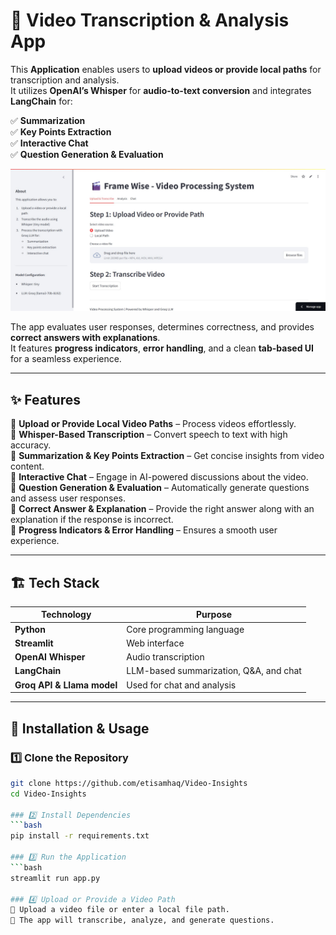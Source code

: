 # 🎥 Video Transcription & Analysis App  

This **Application** enables users to **upload videos or provide local paths** for transcription and analysis.  
It utilizes **OpenAI’s Whisper** for **audio-to-text conversion** and integrates **LangChain** for:  

✅ **Summarization**  
✅ **Key Points Extraction**  
✅ **Interactive Chat**  
✅ **Question Generation & Evaluation**  

![pic](https://github.com/etisamhaq/Video-Insights/blob/main/pic1.jpg)

The app evaluates user responses, determines correctness, and provides **correct answers with explanations**.  
It features **progress indicators**, **error handling**, and a clean **tab-based UI** for a seamless experience.  

---

## ✨ Features  

🔹 **Upload or Provide Local Video Paths** – Process videos effortlessly.  
🔹 **Whisper-Based Transcription** – Convert speech to text with high accuracy.  
🔹 **Summarization & Key Points Extraction** – Get concise insights from video content.  
🔹 **Interactive Chat** – Engage in AI-powered discussions about the video.  
🔹 **Question Generation & Evaluation** – Automatically generate questions and assess user responses.  
🔹 **Correct Answer & Explanation** – Provide the right answer along with an explanation if the response is incorrect.  
🔹 **Progress Indicators & Error Handling** – Ensures a smooth user experience.  

---

## 🏗️ Tech Stack  

| Technology  | Purpose |
|------------|---------|
| **Python**  | Core programming language |
| **Streamlit** | Web interface |
| **OpenAI Whisper** | Audio transcription |
| **LangChain** | LLM-based summarization, Q&A, and chat |
| **Groq API & Llama model** | Used for chat and analysis |

---

## 🚀 Installation & Usage  

### 1️⃣ Clone the Repository  
```bash
git clone https://github.com/etisamhaq/Video-Insights
cd Video-Insights

### 2️⃣ Install Dependencies
```bash
pip install -r requirements.txt

### 3️⃣ Run the Application
```bash
streamlit run app.py

### 4️⃣ Upload or Provide a Video Path
🔹 Upload a video file or enter a local file path.
🔹 The app will transcribe, analyze, and generate questions.
